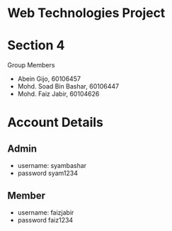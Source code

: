 # Web Technologies Project
# Section 4

Group Members
- Abein Gijo, 60106457 
- Mohd. Soad Bin Bashar, 60106447
- Mohd. Faiz Jabir, 60104626


# Account Details
## Admin
- username: syambashar
- password syam1234

## Member
- username: faizjabir
- password faiz1234